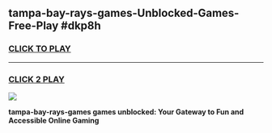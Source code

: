 
## tampa-bay-rays-games-Unblocked-Games-Free-Play #dkp8h
<h3>
<a href="https://us.freeplayer.one?title=tampa-bay-rays-games&ref=9M">CLICK TO PLAY</a></h3>
<hr>

<h3>
<a href="https://us.freeplayer.one?title=tampa-bay-rays-games&ref=9M">CLICK 2 PLAY</a>
  
</h3>

<a href="https://us.freeplayer.one?title=tampa-bay-rays-games&ref=9M"><img src="https://clearcache.store/games.png"></a>


**tampa-bay-rays-games games unblocked: Your Gateway to Fun and Accessible Online Gaming**
